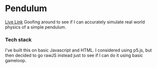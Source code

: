 # Pendulum
[Live Link](https://akashom53.github.io/Pendulum/)
Goofing around to see if I can accurately simulate real world physics of a simple pendulum.

### Tech stack
I've built this on basic Javascript and HTML. I considered using p5.js, but then decided to go rawJS instead just to see if I can do it using basic gameloop.
